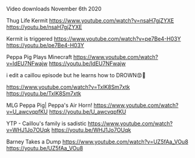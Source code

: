 Video downloads November 6th 2020

Thug Life Kermit
https://www.youtube.com/watch?v=nsaH7gjZYXE
https://youtu.be/nsaH7gjZYXE

Kermit is triggered
https://www.youtube.com/watch?v=pe7Be4-H03Y
https://youtu.be/pe7Be4-H03Y

Peppa Pig Plays Minecraft
https://www.youtube.com/watch?v=IdEU7NFwajw
https://youtu.be/IdEU7NFwajw

i edit a caillou episode but he learns how to DROWN😡🐜

https://www.youtube.com/watch?v=TxlK8Sm7xtk
https://youtu.be/TxlK8Sm7xtk

MLG Peppa Pig| Peppa's Air Horn!
https://www.youtube.com/watch?v=U_awcvqpfKU
https://youtu.be/U_awcvqpfKU

YTP - Caillou's family is sadistic
https://www.youtube.com/watch?v=WHJ1Jo7OUqk
https://youtu.be/WHJ1Jo7OUqk

Barney Takes a Dump
https://www.youtube.com/watch?v=UZ5fAa_VOu8
https://youtu.be/UZ5fAa_VOu8

